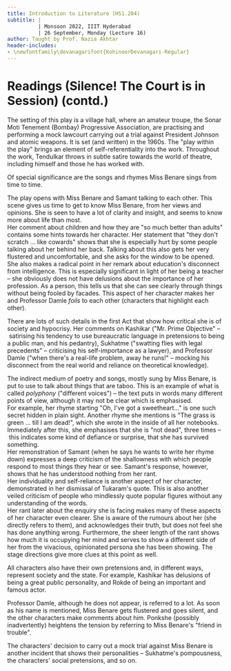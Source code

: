 ```yaml
---
title: Introduction to Literature (HS1.204)
subtitle: |
          | Monsoon 2022, IIIT Hyderabad
          | 26 September, Monday (Lecture 16)
author: Taught by Prof. Nazia Akhtar
header-includes:
- \newfontfamily\devanagarifont{KohinoorDevanagari-Regular}
---
```


# Readings (Silence! The Court is in Session) (contd.)
The setting of this play is a village hall, where an amateur troupe, the Sonar Moti Tenement (Bombay) Progressive Association, are practising and performing a mock lawcourt carrying out a trial against President Johnson and atomic weapons. It is set (and written) in the 1960s. The "play within the play" brings an element of self-referentiality into the work. Throughout the work, Tendulkar throws in subtle satire towards the world of theatre, including himself and those he has worked with.

Of special significance are the songs and rhymes Miss Benare sings from time to time.

The play opens with Miss Benare and Samant talking to each other. This scene gives us time to get to know Miss Benare, from her views and opinions. She is seen to have a lot of clarity and insight, and seems to know more about life than most.  
Her comment about children and how they are "so much better than adults" contains some hints towards her character. Her statement that "they don't scratch ... like cowards" shows that she is especially hurt by some people talking about her behind her back. Talking about this also gets her very flustered and uncomfortable, and she asks for the window to be opened.  
She also makes a radical point in her remark about education's disconnect from intelligence. This is especially significant in light of her being a teacher – she obviously does not have delusions about the importance of her profession. As a person, this tells us that she can see clearly through things without being fooled by facades. This aspect of her character makes her and Professor Damle *foils* to each other (characters that highlight each other).

There are lots of such details in the first Act that show how critical she is of society and hypocrisy. Her comments on Kashikar ("Mr. Prime Objective" – satirising his tendency to use bureaucratic language in pretensions to being a public man, and his pedantry), Sukhatme ("swatting flies with legal precedents" – criticising his self-importance as a lawyer), and Professor Damle ("when there's a real-life problem, away he runs!" – mocking his disconnect from the real world and reliance on theoretical knowledge).

The indirect medium of poetry and songs, mostly sung by Miss Benare, is put to use to talk about things that are taboo. This is an example of what is called *polyphony* ("different voices") – the text puts in words many different points of view, although it may not be clear which is emphasised.  
For example, her rhyme starting "Oh, I've got a sweetheart..." is one such secret hidden in plain sight. Another rhyme she mentions is "The grass is green ... till I am dead!", which she wrote in the inside of all her notebooks. Immediately after this, she emphasises that she is "not dead", three times – this indicates some kind of defiance or surprise, that she has survived something.  
Her remonstration of Samant (when he says he wants to write her rhyme down) expresses a deep criticism of the shallowness with which people respond to most things they hear or see. Samant's response, however, shows that he has understood nothing from her rant.  
Her individuality and self-reliance is another aspect of her character, demonstrated in her dismissal of Tukaram's quote. This is also another veiled criticism of people who mindlessly quote popular figures without any understanding of the words.  
Her rant later about the enquiry she is facing makes many of these aspects of her character even clearer. She is aware of the rumours about her (she directly refers to them), and acknowledges their truth, but does not feel she has done anything wrong. Furthermore, the sheer length of the rant shows how much it is occupying her mind and serves to show a different side of her from the vivacious, opinionated persona she has been showing. The stage directions give more clues at this point as well.

All characters also have their own pretensions and, in different ways, represent society and the state. For example, Kashikar has delusions of being a great public personality, and Rokde of being an important and famous actor.

Professor Damle, although he does not appear, is referred to a lot. As soon as his name is mentioned, Miss Benare gets flustered and goes silent, and the other characters make comments about him. Ponkshe (possibly inadvertently) heightens the tension by referring to Miss Benare's "friend in trouble".

The characters' decision to carry out a mock trial against Miss Benare is another incident that shows their personalities – Sukhatme's pompousness, the characters' social pretensions, and so on.